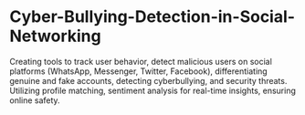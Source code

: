 # Cyber-Bullying-Detection-in-Social-Networking
Creating tools to track user behavior, detect malicious users on social platforms (WhatsApp, Messenger, Twitter, Facebook), differentiating genuine and fake accounts, detecting cyberbullying, and security threats. Utilizing profile matching, sentiment analysis for real-time insights, ensuring online safety.
